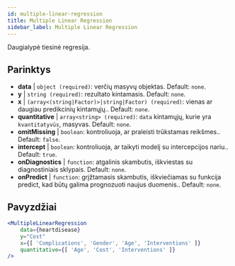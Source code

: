 ```yaml
---
id: multiple-linear-regression
title: Multiple Linear Regression
sidebar_label: Multiple Linear Regression
---
```


Daugialypė tiesinė regresija.

## Parinktys

* __data__ | `object (required)`: verčių masyvų objektas. Default: `none`.
* __y__ | `string (required)`: rezultato kintamasis. Default: `none`.
* __x__ | `(array<(string|Factor)>|string|Factor) (required)`: vienas ar daugiau predikcinių kintamųjų.. Default: `none`.
* __quantitative__ | `array<string> (required)`: `data` kintamųjų, kurie yra `kvantitatyvūs`, masyvas. Default: `none`.
* __omitMissing__ | `boolean`: kontroliuoja, ar praleisti trūkstamas reikšmes.. Default: `false`.
* __intercept__ | `boolean`: kontroliuoja, ar taikyti modelį su intercepcijos nariu.. Default: `true`.
* __onDiagnostics__ | `function`: atgalinis skambutis, iškviestas su diagnostiniais sklypais. Default: `none`.
* __onPredict__ | `function`: grįžtamasis skambutis, iškviečiamas su funkcija predict, kad būtų galima prognozuoti naujus duomenis.. Default: `none`.


## Pavyzdžiai

```jsx live
<MultipleLinearRegression 
    data={heartdisease} 
    y="Cost"
    x={[ 'Complications', 'Gender', 'Age', 'Interventions' ]}
    quantitative={[ 'Age', 'Cost', 'Interventions' ]}
/>
```

